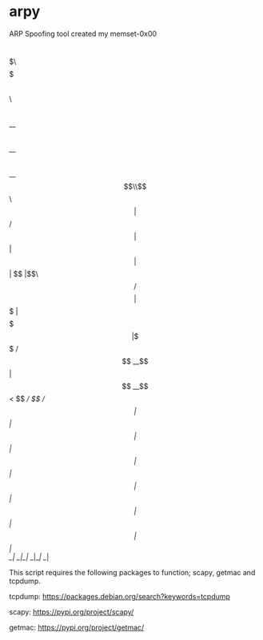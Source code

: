 # arpy
ARP Spoofing tool created my memset-0x00

 $$$$$$\  $$$$$$$\  $$$$$$$\ $$\     $$\ 
$$  __$$\ $$  __$$\ $$  __$$\\$$\   $$  |
$$ /  $$ |$$ |  $$ |$$ |  $$ |\$$\ $$  / 
$$$$$$$$ |$$$$$$$  |$$$$$$$  | \$$$$  /  
$$  __$$ |$$  __$$< $$  ____/   \$$  /   
$$ |  $$ |$$ |  $$ |$$ |         $$ |    
$$ |  $$ |$$ |  $$ |$$ |         $$ |    
\__|  \__|\__|  \__|\__|         \__|


This script requires the following packages to function; scapy, getmac and tcpdump.

tcpdump: https://packages.debian.org/search?keywords=tcpdump

scapy: https://pypi.org/project/scapy/

getmac: https://pypi.org/project/getmac/
